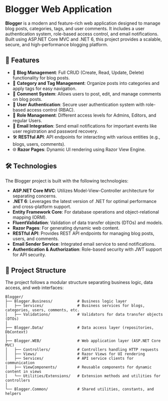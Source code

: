 # Blogger Web Application

**Blogger** is a modern and feature-rich web application designed to manage blog posts, categories, tags, and user comments. It includes a user authentication system, role-based access control, and email notifications. Built using ASP.NET Core MVC and .NET 6, this project provides a scalable, secure, and high-performance blogging platform.

## 🚀 Features

- 📝 **Blog Management**: Full CRUD (Create, Read, Update, Delete) functionality for blog posts.
- 📂 **Category and Tag Management**: Organize posts into categories and apply tags for easy navigation.
- 💬 **Comment System**: Allows users to post, edit, and manage comments on blog posts.
- 👤 **User Authentication**: Secure user authentication system with role-based access control (RBAC).
- 🔐 **Role Management**: Different access levels for Admins, Editors, and regular Users.
- 📧 **Email Integration**: Send email notifications for important events like user registration and password recovery.
- 🛠️ **RESTful API**: API endpoints for interacting with various entities (e.g., blogs, users, comments).
- 🌐 **Razor Pages**: Dynamic UI rendering using Razor View Engine.

## 🛠️ Technologies

The Blogger project is built with the following technologies:

- **ASP.NET Core MVC**: Utilizes Model-View-Controller architecture for separating concerns.
- **.NET 6**: Leverages the latest version of .NET for optimal performance and cross-platform support.
- **Entity Framework Core**: For database operations and object-relational mapping (ORM).
- **FluentValidation**: Validation of data transfer objects (DTOs) and models.
- **Razor Pages**: For generating dynamic web content.
- **RESTful API**: Provides REST API endpoints for managing blog posts, users, and comments.
- **Email Sender Service**: Integrated email service to send notifications.
- **Authentication & Authorization**: Role-based security with JWT support for API security.

## 📂 Project Structure

The project follows a modular structure separating business logic, data access, and web interfaces:

```plaintext
Blogger/
├── Blogger.Business/           # Business logic layer
│   ├── Services/               # Business services for blogs, categories, users, comments, etc.
│   ├── Validations/            # Validators for data transfer objects (DTOs)
│
├── Blogger.Data/               # Data access layer (repositories, DbContext)
│
├── Blogger.WEB/                # Web application layer (ASP.NET Core MVC)
│   ├── Controllers/            # Controllers handling HTTP requests
│   ├── Views/                  # Razor Views for UI rendering
│   ├── Services/               # API service clients for communication
│   ├── ViewComponents/         # Reusable components for dynamic content in views
│   └── Utilities/Extensions/   # Extension methods and utilities for controllers
│
└── Blogger.Common/             # Shared utilities, constants, and helpers
